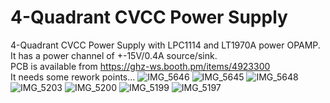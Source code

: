 # 4-Quadrant CVCC Power Supply

4-Quadrant CVCC Power Supply with LPC1114 and LT1970A power OPAMP.<br>
It has a power channel of +-15V/0.4A source/sink.<br>
PCB is available from https://ghz-ws.booth.pm/items/4923300 <br>
It needs some rework points... 
![IMG_5646](https://github.com/ghz-ws/LPC1114-Bipolar-PSU/assets/52226620/11f05f98-07bb-42c1-b493-5602cd0308d4)
![IMG_5645](https://github.com/ghz-ws/LPC1114-Bipolar-PSU/assets/52226620/52c360ff-f4f4-4638-975b-5e77ed97004f)
![IMG_5648](https://github.com/ghz-ws/LPC1114-Bipolar-PSU/assets/52226620/db552350-e944-4f58-a4c5-2cf7c00b3079)
![IMG_5203](https://github.com/ghz-ws/LPC1114-Bipolar-PSU/assets/52226620/04ebd961-ddd0-4b34-8133-2f6e557289b6)
![IMG_5200](https://github.com/ghz-ws/LPC1114-Bipolar-PSU/assets/52226620/4c77625f-605f-4a70-a5d4-bc7c00418881)
![IMG_5199](https://github.com/ghz-ws/LPC1114-Bipolar-PSU/assets/52226620/929fcddf-da7f-4d26-9ae2-ab1f20fd062f)
![IMG_5197](https://github.com/ghz-ws/LPC1114-Bipolar-PSU/assets/52226620/54061d2b-16c2-4fda-8828-689694cda049)
